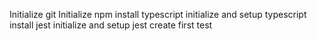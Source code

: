 Initialize git
Initialize npm
install typescript
initialize and setup typescript
install jest
initialize and setup jest
create first test